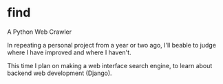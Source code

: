 find
====

A Python Web Crawler


In repeating a personal project from a year or two ago, I'll beable to judge where I have improved and where I haven't.

This time I plan on making a web interface search engine, to learn about backend web development (Django).
